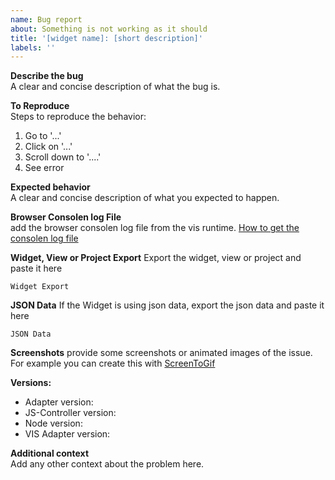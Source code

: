 ```yaml
---
name: Bug report
about: Something is not working as it should
title: '[widget name]: [short description]'
labels: ''
---
```


**Describe the bug**  
A clear and concise description of what the bug is.

**To Reproduce**  
Steps to reproduce the behavior:
1. Go to '...'
2. Click on '...'
3. Scroll down to '....'
4. See error

**Expected behavior**  
A clear and concise description of what you expected to happen.

**Browser Consolen log File**  
add the browser consolen log file from the vis runtime. 
[How to get the consolen log file](https://support.shortpoint.com/support/solutions/articles/1000222881-save-browser-s-console-file)

**Widget, View or Project Export**
Export the widget, view or project and paste it here

```
Widget Export
```

**JSON Data**
If the Widget is using json data, export the json data and paste it here

```
JSON Data
```

**Screenshots**
provide some screenshots or animated images of the issue. For example you can create this with [ScreenToGif](https://www.screentogif.com/)

**Versions:**  
 - Adapter version: <adapter-version>
 - JS-Controller version: <js-controller-version> <!-- determine this with `iobroker -v` on the console -->
 - Node version: <node-version> <!-- determine this with `node -v` on the console -->
 - VIS Adapter version: <vis-adapter-version>

**Additional context**  
Add any other context about the problem here.
